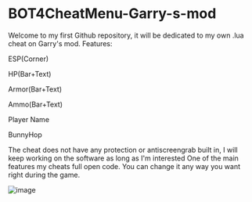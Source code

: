 # BOT4CheatMenu-Garry-s-mod
Welcome to my first Github repository, it will be dedicated to my own .lua cheat on Garry's mod. Features:
 
ESP(Corner)

HP(Bar+Text) 

Armor(Bar+Text) 

Ammo(Bar+Text)
 
Player Name 

BunnyHop 

The cheat does not have any protection or antiscreengrab built in, I will keep working on the software as long as I'm interested
One of the main features my cheats full open code. You can change it any way you want right during the game.

![image](https://github.com/user-attachments/assets/5f2f6e08-2749-4a53-a135-342d72c0812d)
